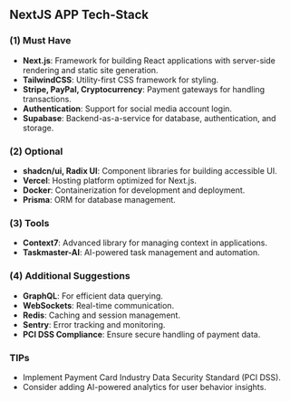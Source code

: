 ## NextJS APP Tech-Stack

### (1) Must Have

- **Next.js**: Framework for building React applications with server-side rendering and static site generation.
- **TailwindCSS**: Utility-first CSS framework for styling.
- **Stripe, PayPal, Cryptocurrency**: Payment gateways for handling transactions.
- **Authentication**: Support for social media account login.
- **Supabase**: Backend-as-a-service for database, authentication, and storage.

### (2) Optional

- **shadcn/ui, Radix UI**: Component libraries for building accessible UI.
- **Vercel**: Hosting platform optimized for Next.js.
- **Docker**: Containerization for development and deployment.
- **Prisma**: ORM for database management.

### (3) Tools

- **Context7**: Advanced library for managing context in applications.
- **Taskmaster-AI**: AI-powered task management and automation.

### (4) Additional Suggestions

- **GraphQL**: For efficient data querying.
- **WebSockets**: Real-time communication.
- **Redis**: Caching and session management.
- **Sentry**: Error tracking and monitoring.
- **PCI DSS Compliance**: Ensure secure handling of payment data.

### TIPs

- Implement Payment Card Industry Data Security Standard (PCI DSS).
- Consider adding AI-powered analytics for user behavior insights.
